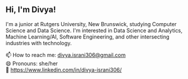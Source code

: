 ## Hi, I'm Divya!
I'm a junior at Rutgers University, New Brunswick, studying Computer Science and Data Science. I'm interested in Data Science and Analytics, Machine Learning/AI, Software Engineering, and other intersecting industries with technology. 

📫 How to reach me: divya.israni306@gmail.com
<br>
😄 Pronouns: she/her
<br>
💬 https://www.linkedin.com/in/divya-israni306/

<!--
**divya-israni/divya-israni** is a ✨ _special_ ✨ repository because its `README.md` (this file) appears on your GitHub profile.

Here are some ideas to get you started:

- 🔭 I’m currently working on ...
- 🌱 I’m currently learning ...
- 👯 I’m looking to collaborate on ...
- 🤔 I’m looking for help with ...
- 💬 Ask me about ...
- 📫 How to reach me: ...
- 😄 Pronouns: ...
- ⚡ Fun fact: ...
-->
